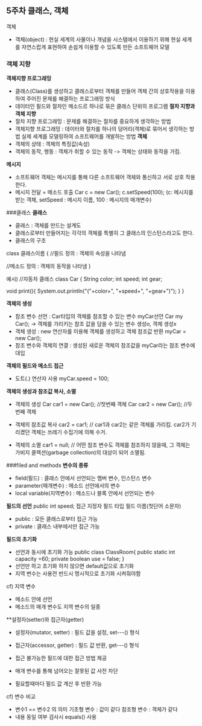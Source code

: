 ## 5주차 클래스, 객체
객체
  - 객체(object) : 현실 세계의 사물이나 개념을 시스템에서 이용하기 위해 현실 세계를 자연스럽게 표현하여 손쉽게 이용할 수 있도록 만든 소프트웨어 모델

### 객체 지향
**객체지향 프로그래밍**
  - 클래스(Class)를 생성하고 클래스로부터 객체를 만들어 객체 간의 상호작용을 이용하여 주어진 문제를 해결하는 프로그래밍 방식
  - 데이터인 필드와 절차인 메소드르 하나로 묶은 클래스 단위의 프로그램
**절차 지향과 객체 지향**
  - 절차 지향 프로그래밍 : 문제를 해결하는 절차를 중요하게 생각하는 방법
  - 객체지향 프로그래밍 : 데이터와 절차를 하나의 덩어리(객체)로 묶어서 생각하는 방법
                        실제 세계를 모델링하여 소프트웨어를 개발하는 방법
**객체**
- 객체의 상태 : 객체의 특징값(속성)
- 객체의 동작, 행동 : 객체가 취할 수 있는 동작
-> 객체는 상태와 동작을 가짐.
 
 **메시지**
 - 소프트웨어 객체는 메시지를 통해 다른 소프트웨어 객체와 통신하고 서로 상호 작용한다.
 - 메시지 전달 = 메소드 호출
 Car c = new Car();
 c.setSpeed(100);
 (c: 메시지를 받는 객체, setSpeed : 메시지 이름, 100 : 메시지의 매개변수)
  
 ###클래스
 **클래스**
 - 클래스 : 객체를 만드는 설계도
 - 클래스로부터 만들어지는 각각의 객체를 특별히 그 클래스의 인스턴스라고도 한다.
 - 클래스의 구조
 
 class 클래스이름 {
  //필드 정의 : 객체의 속성을 나타냄
  
  //메소드 정의 : 객체의 동작을 나타냄
 }
 
 예시)
 //자동차 클래스
 class Car {
  String color;
  int speed;
  int gear;
  
  void print(){
    System.out.println("("+color+", "+speed+", "+gear+")");
  }
 }
 
 **객체의 생성**
 - 참조 변수 선언 : Car타입의 객체를 참조할 수 있는 변수 myCar선언
 Car my Car(); 
 -> 객체를 가리키는 참조 값을 담을 수 있는 변수 생성o, 객체 생성x
 - 객체 생성 : new 연산자를 이용해 객체를 생성하고 객체 참조값 반환
 myCar = new Car();
 - 참조 변수와 객체의 연결 :  생성된 새로운 객체의 참조값을 myCar라는 참조 변수에 대입
 
 **객체의 필드와 메소드 접근**
 - 도트(.) 연산자 사용
 myCar.speed = 100;
 
 **객체의 생성과 참조값 복사, 소멸**
 - 객체의 생성
 Car car1 = new Car();   //첫번째 객체
 Car car2 = new Car();   //두번째 객체
 
 - 객체의 참조값 복사
 car2 = car1;   // car1과 car2는 같은 객체를 가리킴. car2가 기리켰던 객체는 쓰레기 수집기에 의해 수거.
 
 - 객체의 소멸
 car1 = null; 
 // 어떤 참조 변수도 객체를 참조하지 않을때, 그 객체는 가비지 콜렉션(garbage collection)의 대상이 되어 소멸됨.
 
 ###filed and methods
 **변수의 종류**
 - field(필드) : 클래스 안에서 선언되는 멤버 변수, 인스턴스 변수
 - parameter(매개변수) : 메소드 선언에서의 변수
 - local variable(지역변수) : 메소드나 블록 안에서 선언되는 변수
 
 **필드의 선언**
 public       int       speed;
 접근 지정자 필드 타입 필드 이름(첫단어 소문자)
 - public : 모든 클래스로부터 접근 가능
 - private : 클래스 내부에서만 접근 가능
 
 **필드의 초기화**
 - 선언과 동시에 초기화 가능
 public class ClassRoom{
  public static int capacity =60;
  private boolean use = false;
 }
 - 선언만 하고 초기화 하지 않으면 default값으로 초기화
 - 지역 변수는 사용전 반드시 명시적으로 초기화 시켜줘야함
 
 cf) 지역 변수
 - 메소드 안에 선언
 - 메소드의 매개 변수도 지역 변수의 일종
 
 **설정자(setter)와 접근자(getter)
 - 설정자(mutator, setter) : 필드 값을 설정, set---() 형식
 - 접근자(accessor, getter) : 필드 값 반환, get---() 형식
 
 - 접근 불가능한 필드에 대한 접근 방법 제공
 - 매개 변수를 통해 넘어오는 잘못된 값 사전 차단
 - 필요할때마다 필드 값 계산 후 반환 가능
 
 cf) 변수 비교
 - 변수1 == 변수2 의 의미
    기초형 변수 : 값이 같다
    참조형 변수 : 객체가 같다
 - 내용 동일 여부 검사시 equals() 사용
